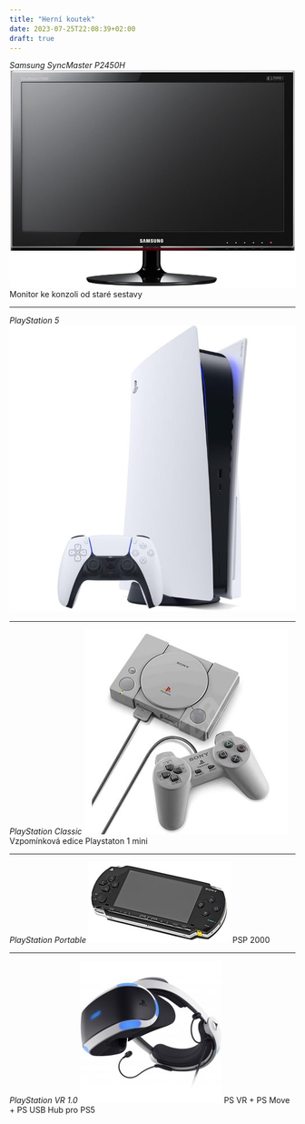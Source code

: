 ```yaml
---
title: "Herní koutek"
date: 2023-07-25T22:08:39+02:00
draft: true
---
```


*Samsung SyncMaster P2450H*
![full](1.jpg)
Monitor ke konzoli od staré sestavy

---

*PlayStation 5*
![full](2.jpg)

---

*PlayStation Classic*
![full](3.jpg)
Vzpomínková edice Playstaton 1 mini

---


*PlayStation Portable*
![full](4.jpg)
PSP 2000

---

*PlayStation VR 1.0*
![full](5.jpg)
PS VR + PS Move + PS USB Hub pro PS5
